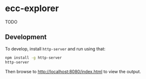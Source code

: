 # ecc-explorer

TODO

## Development

To develop, install `http-server` and run using that:

```bash
npm install -g http-server
http-server
```

Then browse to [http://localhost:8080/index.html](http://localhost:8080/index.html) to view the output.
